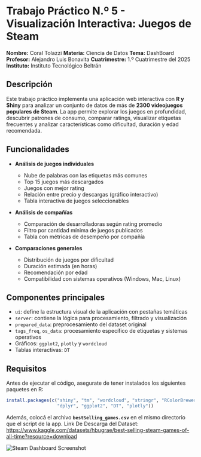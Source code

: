 # Trabajo Práctico N.º 5 - Visualización Interactiva: Juegos de Steam

**Nombre:** Coral Tolazzi
**Materia:** Ciencia de Datos
**Tema:** DashBoard
**Profesor:** Alejandro Luis Bonavita 
**Cuatrimestre:** 1.º Cuatrimestre del 2025
**Instituto:** Instituto Tecnológico Beltrán

## Descripción

Este trabajo práctico implementa una aplicación web interactiva con **R y Shiny** para analizar un conjunto de datos de más de **2300 videojuegos populares de Steam**. La app permite explorar los juegos en profundidad, descubrir patrones de consumo, comparar ratings, visualizar etiquetas frecuentes y analizar características como dificultad, duración y edad recomendada.


## Funcionalidades

* **Análisis de juegos individuales**

  * Nube de palabras con las etiquetas más comunes
  * Top 15 juegos más descargados
  * Juegos con mejor rating
  * Relación entre precio y descargas (gráfico interactivo)
  * Tabla interactiva de juegos seleccionables

* **Análisis de compañías**

  * Comparación de desarrolladoras según rating promedio
  * Filtro por cantidad mínima de juegos publicados
  * Tabla con métricas de desempeño por compañía

* **Comparaciones generales**

  * Distribución de juegos por dificultad
  * Duración estimada (en horas)
  * Recomendación por edad
  * Compatibilidad con sistemas operativos (Windows, Mac, Linux)


## Componentes principales

* `ui`: define la estructura visual de la aplicación con pestañas temáticas
* `server`: contiene la lógica para procesamiento, filtrado y visualización
* `prepared_data`: preprocesamiento del dataset original
* `tags_freq`, `os_data`: procesamiento específico de etiquetas y sistemas operativos
* Gráficos: `ggplot2`, `plotly` y `wordcloud`
* Tablas interactivas: `DT`


## Requisitos

Antes de ejecutar el código, asegurate de tener instalados los siguientes paquetes en R:

```r
install.packages(c("shiny", "tm", "wordcloud", "stringr", "RColorBrewer", 
                   "dplyr", "ggplot2", "DT", "plotly"))
```

Además, colocá el archivo **`bestSelling_games.csv`** en el mismo directorio que el script de la app.
Link De Descarga del Dataset:  https://www.kaggle.com/datasets/hbugrae/best-selling-steam-games-of-all-time?resource=download



![Steam Dashboard Screenshot](https://upload.wikimedia.org/wikipedia/commons/thumb/8/83/Steam_icon_logo.svg/512px-Steam_icon_logo.svg.png)
